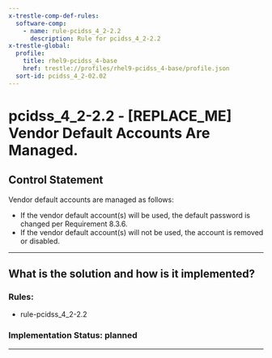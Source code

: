 ```yaml
---
x-trestle-comp-def-rules:
  software-comp:
    - name: rule-pcidss_4_2-2.2
      description: Rule for pcidss_4_2-2.2
x-trestle-global:
  profile:
    title: rhel9-pcidss_4-base
    href: trestle://profiles/rhel9-pcidss_4-base/profile.json
  sort-id: pcidss_4_2-02.02
---
```


# pcidss_4_2-2.2 - \[REPLACE_ME\] Vendor Default Accounts Are Managed.

## Control Statement

Vendor default accounts are managed as follows:
- If the vendor default account(s) will be used, the default password is changed per
Requirement 8.3.6.
- If the vendor default account(s) will not be used, the account is removed or disabled.

______________________________________________________________________

## What is the solution and how is it implemented?

<!-- For implementation status enter one of: implemented, partial, planned, alternative, not-applicable -->

<!-- Note that the list of rules under ### Rules: is read-only and changes will not be captured after assembly to JSON -->

<!-- Add control implementation description here for control: pcidss_4_2-2.2 -->

### Rules:

  - rule-pcidss_4_2-2.2

### Implementation Status: planned

______________________________________________________________________

